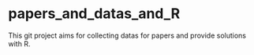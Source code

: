 # papers_and_datas_and_R
This git project aims for collecting datas for papers and provide solutions with R.
